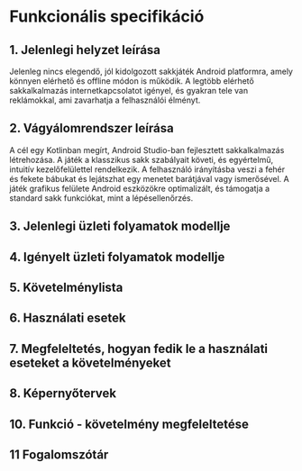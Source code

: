 # Funkcionális specifikáció
## 1. Jelenlegi helyzet leírása

Jelenleg nincs elegendő, jól kidolgozott sakkjáték Android platformra, amely könnyen elérhető és offline módon is működik. A legtöbb elérhető sakkalkalmazás internetkapcsolatot igényel, és gyakran tele van reklámokkal, ami zavarhatja a felhasználói élményt.

## 2. Vágyálomrendszer leírása

A cél egy Kotlinban megírt, Android Studio-ban fejlesztett sakkalkalmazás létrehozása. A játék a klasszikus sakk szabályait követi, és egyértelmű, intuitív kezelőfelülettel rendelkezik. A felhasználó irányításba veszi a fehér és fekete bábukat és lejátszhat egy menetet barátjával vagy ismerősével. A játék grafikus felülete Android eszközökre optimalizált, és támogatja a standard sakk funkciókat, mint a lépésellenőrzés.

## 3. Jelenlegi üzleti folyamatok modellje


## 4. Igényelt üzleti folyamatok modellje


## 5. Követelménylista


## 6. Használati esetek

## 7. Megfeleltetés, hogyan fedik le a használati eseteket a követelményeket


## 8. Képernyőtervek


## 10. Funkció - követelmény megfeleltetése


## 11 Fogalomszótár





